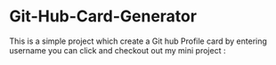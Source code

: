 # Git-Hub-Card-Generator
This is a simple project which create a Git hub Profile card by entering username 
you can click and checkout out my mini project :
